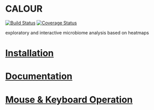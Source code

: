 CALOUR
======

[![Build Status](https://travis-ci.org/biocore/calour.png?branch=master)](https://travis-ci.org/biocore/calour)
[![Coverage Status](https://coveralls.io/repos/github/biocore/calour/badge.svg?branch=master)](https://coveralls.io/github/biocore/calour?branch=master)

exploratory and interactive microbiome analysis based on heatmaps


[Installation](https://github.com/biocore/calour/blob/master/INSTALL.md)
========================================================================


[Documentation](http://biocore.github.io/calour)
================================================


[Mouse & Keyboard Operation](http://biocore.github.io/calour/calour.heatmap.plot.html#calour.heatmap.plot)
==========================================================================================================
